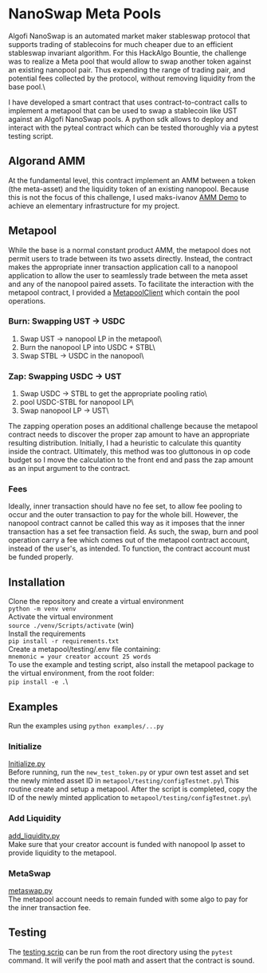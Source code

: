# NanoSwap Meta Pools
Algofi NanoSwap is an automated market maker stableswap protocol that supports trading of stablecoins for much cheaper due to an efficient stableswap invariant algorithm. For this HackAlgo Bountie, the challenge was to realize a Meta pool that would allow to swap another token against an existing nanopool pair. Thus expending the range of trading pair, and potential fees collected by the protocol, without removing liquidity from the base pool.\

I have developed a smart contract that uses contract-to-contract calls to implement a metapool that can be used to swap a stablecoin like UST against an Algofi NanoSwap pools. A python sdk allows to deploy and interact with the pyteal contract which can be tested thoroughly via a pytest testing script.

## Algorand AMM
At the fundamental level, this contract implement an AMM between a token (the meta-asset) and the liquidity token of an existing nanopool. Because this is not the focus of this challenge, I used maks-ivanov [AMM Demo](https://github.com/maks-ivanov/amm-demo) to achieve an elementary infrastructure for my project. 

## Metapool
While the base is a normal constant product AMM, the metapool does not permit users to trade between its two assets directly. Instead, the contract makes the appropriate inner transaction application call to a nanopool application to allow the user to seamlessly trade between the meta asset and any of the nanopool paired assets. To facilitate the interaction with the metapool contract, I provided a [MetapoolClient](https://github.com/YannLong17/NanoSwap-Meta-Pools/blob/main/metapool/metapoolAMMClient.py) which contain the pool operations.

### Burn: Swapping UST -> USDC
1. Swap UST -> nanopool LP in the metapool\
2. Burn the nanopool LP into USDC + STBL\
3. Swap STBL -> USDC in the nanopool\

### Zap: Swapping USDC -> UST
1. Swap USDC -> STBL to get the appropriate pooling ratio\
2. pool USDC-STBL for nanopool LP\
3. Swap nanopool LP -> UST\

The zapping operation poses an additional challenge because the metapool contract needs to discover the proper zap amount to have an appropriate resulting distribution. Initially, I had a heuristic to calculate this quantity inside the contract. Ultimately, this method was too gluttonous in op code budget so I move the calculation to the front end and pass the zap amount as an input argument to the contract.

### Fees
Ideally, inner transaction should have no fee set, to allow fee pooling to occur and the outer transaction to pay for the whole bill. However, the nanopool contract cannot be called this way as it imposes that the inner transaction has a set fee transaction field. As such, the swap, burn and pool operation carry a fee which comes out of the metapool contract account, instead of the user's, as intended. To function, the contract account must be funded properly.

## Installation
Clone the repository and create a virtual environment\
`python -m venv venv`\
Activate the virtual environment\
`source ./venv/Scripts/activate` (win)\
Install the requirements\
`pip install -r requirements.txt`\
Create a metapool/testing/.env file containing:\
`mnemonic = your creator account 25 words`\
To use the example and testing script, also install the metapool package to the virtual environment, from the root folder:\
`pip install -e .`\

## Examples
Run the examples using `python examples/...py`
### Initialize
[Initialize.py](https://github.com/YannLong17/NanoSwap-Meta-Pools/blob/main/examples/Initialize.py)\
Before running, run the `new_test_token.py` or ypur own test asset and set the newly minted asset ID in `metapool/testing/configTestnet.py`\ 
This routine create and setup a metapool. After the script is completed, copy the ID of the newly minted application to `metapool/testing/configTestnet.py`\

### Add Liquidity
[add_liquidity.py](https://github.com/YannLong17/NanoSwap-Meta-Pools/blob/main/examples/add_liquidity.py)\
Make sure that your creator account is funded with nanopool lp asset to provide liquidity to the metapool.

### MetaSwap
[metaswap.py](https://github.com/YannLong17/NanoSwap-Meta-Pools/blob/main/examples/metaswap.py)\
The metapool account needs to remain funded with some algo to pay for the inner transaction fee.

## Testing
The [testing scrip](https://github.com/YannLong17/NanoSwap-Meta-Pools/blob/main/metapool/testing/test_operations.py) can be run from the root directory using the `pytest` command. It will verify the pool math and assert that the contract is sound.